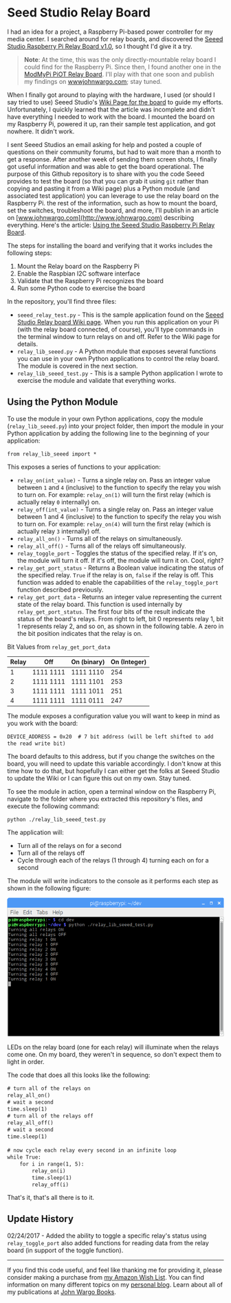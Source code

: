 # Seed Studio Relay Board

I had an idea for a project, a Raspberry Pi-based power controller for my media center. I searched around for relay boards, and discovered the [Seeed Studio Raspberry Pi Relay Board v1.0](https://www.seeedstudio.com/Raspberry-Pi-Relay-Board-v1.0-p-2409.html), so I thought I'd give it a try.

> **Note**: At the time, this was the only directly-mountable relay board I could find for the Raspberry Pi. Since then, I found another one in the [ModMyPi PiOT Relay Board](https://www.modmypi.com/raspberry-pi/breakout-boards/modmypi/modmypi-piot-relay-board). I'll play with that one soon and publish my findings on [wwwjohnwargo.com](http://johnwargo.com); stay tuned.

When I finally got around to playing with the hardware, I used (or should I say tried to use) Seeed Studio's [Wiki Page for the board](http://wiki.seeed.cc/Raspberry_Pi_Relay_Board_v1.0/) to guide my efforts. Unfortunately, I quickly learned that the article was incomplete and didn't have everything I needed to work with the board. I mounted the board on my Raspberry Pi, powered it up, ran their sample test application, and got nowhere. It didn't work.

I sent Seeed Studios an email asking for help and posted a couple of questions on their community forums, but had to wait more than a month to get a response. After another week of sending them screen shots, I finally got useful information and was able to get the board operational. The purpose of this Github repository is to share with you the code Seeed provides to test the board (so that you can grab it using `git` rather than copying and pasting it from a Wiki page) plus a Python module (and associated test application) you can leverage to use the relay board on the Raspberry Pi. the rest of the information, such as how to mount the board, set the switches, troubleshoot the board, and more, I'll publish in an article on [www.johnwargo.com](http://www.johnwargo.com) describing everything. Here's the article: [Using the Seeed Studio Raspberry Pi Relay Board](https://johnwargo.com/internet-of-things-iot/using-the-seeed-studio-raspberry-pi-relay-board.html). 

The steps for installing the board and verifying that it works includes the following steps:

1.	Mount the Relay board on the Raspberry Pi
2.	Enable the Raspbian I2C software interface
3.	Validate that the Raspberry Pi recognizes the board
4.	Run some Python code to exercise the board 

In the repository, you'll find three files:

+	`seeed_relay_test.py` - This is the sample application found on the [Seeed Studio Relay board Wiki page](http://wiki.seeed.cc/Raspberry_Pi_Relay_Board_v1.0/). When you run this application on your Pi (with the relay board connected, of course), you'll type commands in the terminal window to turn relays on and off. Refer to the Wiki page for details. 
+	`relay_lib_seeed.py` - A Python module that exposes several functions you can use in your own Python applications to control the relay board. The module is covered in the next section.
+	`relay_lib_seeed_test.py` - This is a sample Python application I wrote to exercise the module and validate that everything works.

## Using the Python Module

To use the module in your own Python applications, copy the module (`relay_lib_seeed.py`) into your project folder, then import the module in your Python application by adding the following line to the beginning of your application:

	from relay_lib_seeed import *

This exposes a series of functions to your application:

+	`relay_on(int_value)` - Turns a single relay on. Pass an integer value between `1` and `4` (inclusive) to the function to specify the relay you wish to turn on. For example: `relay_on(1)` will turn the first relay (which is actually relay `0` internally) on.
+	`relay_off(int_value)` - Turns a single relay on. Pass an integer value between 1 and 4 (inclusive) to the function to specify the relay you wish to turn on. For example: `relay_on(4)` will turn the first relay (which is actually relay `3` internally) off.
+	`relay_all_on()` - Turns all of the relays on simultaneously.    
+	`relay_all_off()` - Turns all of the relays off simultaneously.
+	`relay_toggle_port` - Toggles the status of the specified relay. If it's on, the module will turn it off. If it's off, the module will turn it on. Cool, right?
+	`relay_get_port_status` - Returns a Boolean value indicating the status of the specified relay. `True` if the relay is on, `false` if the relay is off. This function was added to enable the capabilities of the `relay_toggle_port` function described previously.
+	`relay_get_port_data` - Returns an integer value representing the current state of the relay board. This function is used internally by `relay_get_port_status`. The first four bits of the result indicate the status of the board's relays. From right to left, bit 0 represents relay 1, bit 1 represents relay 2, and so on, as shown in the following table. A zero in the bit position indicates that the relay is on.

Bit Values from `relay_get_port_data`

| Relay | Off       | On (binary) | On (Integer) |
|-------|-----------|-------------|--------------| 
| 1     | 1111 1111 | 1111 1110   | 254          |
| 2     | 1111 1111 | 1111 1101   | 253          |
| 3     | 1111 1111 | 1111 1011   | 251          |
| 4     | 1111 1111 | 1111 0111   | 247          |

The module exposes a configuration value you will want to keep in mind as you work with the board:

	DEVICE_ADDRESS = 0x20  # 7 bit address (will be left shifted to add the read write bit)

The board defaults to this address, but if you change the switches on the board, you will need to update this variable accordingly. I don't know at this time how to do that, but hopefully I can either get the folks at Seeed Studio to update the Wiki or I can figure this out on my own. Stay tuned.

To see the module in action, open a terminal window on the Raspberry Pi, navigate to the folder where you extracted this repository's files, and execute the following command:

	python ./relay_lib_seeed_test.py

The application will:

+	Turn all of the relays on for a second
+	Turn all of the relays off
+	Cycle through each of the relays (1 through 4) turning each on for a second

The module will write indicators to the console as it performs each step as shown in the following figure: 

![Module Test Application Output](./images/figure-01.png)

LEDs on the relay board (one for each relay) will illuminate when the relays come one. On my board, they weren't in sequence, so don't expect them to light in order.

The code that does all this looks like the following:  

 	# turn all of the relays on
    relay_all_on()
    # wait a second
    time.sleep(1)
    # turn all of the relays off
    relay_all_off()
    # wait a second
    time.sleep(1)

    # now cycle each relay every second in an infinite loop
    while True:
        for i in range(1, 5):
            relay_on(i)
            time.sleep(1)
            relay_off(i)

That's it, that's all there is to it.

## Update History

02/24/2017 - Added the ability to toggle a specific relay's status using `relay_toggle_port` also added functions for reading data from the relay board (in support of the toggle function).


***

If you find this code useful, and feel like thanking me for providing it, please consider making a purchase from [my Amazon Wish List](https://amzn.com/w/1WI6AAUKPT5P9). You can find information on many different topics on my [personal blog](http://www.johnwargo.com). Learn about all of my publications at [John Wargo Books](http://www.johnwargobooks.com).
